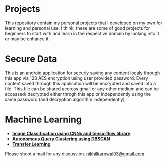# Projects
This repository contain my personal projects that I developed on my own for learning and personal use.
I think, these are some of good projects for beginners to start with and learn in the respective domain
by looking into it or may be enhance it.

# Secure Data
This is an android application for securly saving any content localy through this app via 128 AES encryption using user provided password.
Every content saved through this application will be encrypted and saved into a file. This file can be shared accross gmail or any other medium and can be accessed/ decrypted either throgh this app or independently using the same password (and decryption algorithm independently).

# Machine Learning 
- <B><a href='./CNN'>Image Classification using CNNs and tensorflow library</a></B>
- <B><a href='./query_clustering'>Autonomous Query Clustering using DBSCAN</a></B>
- <B><a href='./transfer_learning'>Transfer Learning</a></B>

Please shoot a mail for any discussion.
nikhilkarnwal93@gmail.com
